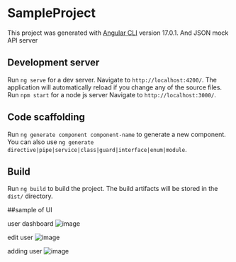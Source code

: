 # SampleProject

This project was generated with [Angular CLI](https://github.com/angular/angular-cli) version 17.0.1.
And JSON mock API server

## Development server

Run `ng serve` for a dev server. Navigate to `http://localhost:4200/`. The application will automatically reload if you change any of the source files.
Run `npm start` for a node js server Navigate to `http://localhost:3000/`.

## Code scaffolding

Run `ng generate component component-name` to generate a new component. You can also use `ng generate directive|pipe|service|class|guard|interface|enum|module`.

## Build

Run `ng build` to build the project. The build artifacts will be stored in the `dist/` directory.

##sample of UI

user dashboard
![image](https://github.com/s4ki3f/sample_project/assets/29111757/c8522f8e-a2a2-414b-b351-1cbbb7bb3bcc)

edit user
![image](https://github.com/s4ki3f/sample_project/assets/29111757/9e85cf1b-14a1-41f7-ab76-c47e009904af)

adding user
![image](https://github.com/s4ki3f/sample_project/assets/29111757/83fc7cc7-6ef7-4379-8c94-aeead72014f4)


